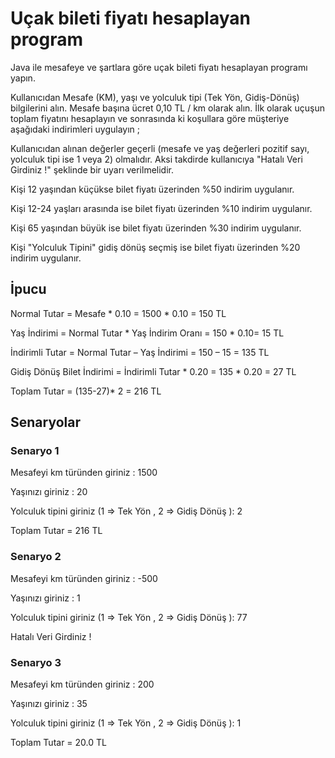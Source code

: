 # Uçak bileti fiyatı hesaplayan program

Java ile mesafeye ve şartlara göre uçak bileti fiyatı hesaplayan programı yapın.

Kullanıcıdan Mesafe (KM), yaşı ve yolculuk tipi (Tek Yön, Gidiş-Dönüş) bilgilerini alın. Mesafe başına ücret 0,10 TL / km olarak alın. İlk olarak uçuşun toplam fiyatını hesaplayın ve sonrasında ki koşullara göre müşteriye aşağıdaki indirimleri uygulayın ;

Kullanıcıdan alınan değerler geçerli (mesafe ve yaş değerleri pozitif sayı, yolculuk tipi ise 1 veya 2) olmalıdır. Aksi takdirde kullanıcıya "Hatalı Veri Girdiniz !" şeklinde bir uyarı verilmelidir.

Kişi 12 yaşından küçükse bilet fiyatı üzerinden %50 indirim uygulanır.

Kişi 12-24 yaşları arasında ise bilet fiyatı üzerinden %10 indirim uygulanır.

Kişi 65 yaşından büyük ise bilet fiyatı üzerinden %30 indirim uygulanır.

Kişi "Yolculuk Tipini" gidiş dönüş seçmiş ise bilet fiyatı üzerinden %20 indirim uygulanır.

## İpucu

Normal Tutar = Mesafe * 0.10 = 1500 * 0.10 = 150 TL

Yaş İndirimi = Normal Tutar * Yaş İndirim Oranı = 150 * 0.10= 15 TL

İndirimli Tutar = Normal Tutar – Yaş İndirimi = 150 – 15 = 135 TL

Gidiş Dönüş Bilet İndirimi = İndirimli Tutar * 0.20 = 135 * 0.20 = 27 TL

Toplam Tutar = (135-27)* 2 = 216 TL

## Senaryolar

### Senaryo 1

Mesafeyi km türünden giriniz : 1500

Yaşınızı giriniz : 20

Yolculuk tipini giriniz (1 => Tek Yön , 2 => Gidiş Dönüş ): 2

Toplam Tutar = 216 TL

### Senaryo 2

Mesafeyi km türünden giriniz : -500

Yaşınızı giriniz : 1

Yolculuk tipini giriniz (1 => Tek Yön , 2 => Gidiş Dönüş ): 77

Hatalı Veri Girdiniz !

### Senaryo 3

Mesafeyi km türünden giriniz : 200

Yaşınızı giriniz : 35

Yolculuk tipini giriniz (1 => Tek Yön , 2 => Gidiş Dönüş ): 1

Toplam Tutar = 20.0 TL